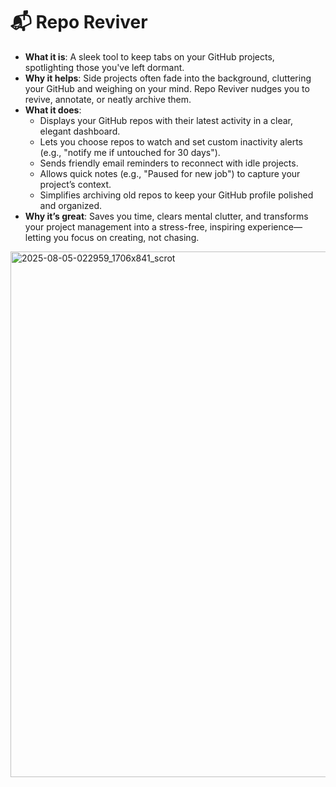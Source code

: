 # 📬 Repo Reviver

* **What it is**: A sleek tool to keep tabs on your GitHub projects, spotlighting those you've left dormant.  
* **Why it helps**: Side projects often fade into the background, cluttering your GitHub and weighing on your mind. Repo Reviver nudges you to revive, annotate, or neatly archive them.  
* **What it does**:  
  * Displays your GitHub repos with their latest activity in a clear, elegant dashboard.  
  * Lets you choose repos to watch and set custom inactivity alerts (e.g., "notify me if untouched for 30 days").  
  * Sends friendly email reminders to reconnect with idle projects.  
  * Allows quick notes (e.g., "Paused for new job") to capture your project’s context.  
  * Simplifies archiving old repos to keep your GitHub profile polished and organized.  
* **Why it’s great**: Saves you time, clears mental clutter, and transforms your project management into a stress-free, inspiring experience—letting you focus on creating, not chasing.

<img width="1706" height="841" alt="2025-08-05-022959_1706x841_scrot" src="https://github.com/user-attachments/assets/c28d9fd8-28dd-40bc-994b-bc3b46b64d12" />
